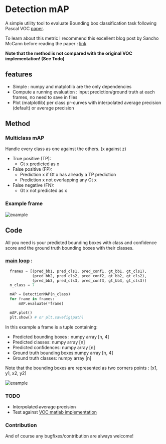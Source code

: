 # Detection mAP

A simple utility tool to evaluate Bounding box classification task following Pascal VOC [paper](http://homepages.inf.ed.ac.uk/ckiw/postscript/ijcv_voc09.pdf).

To learn about this metric I recommend this excellent blog post by Sancho McCann before reading the paper : [link](https://sanchom.wordpress.com/2011/09/01/precision-recall)

**Note that the method is not compared with the original VOC implementation! (See Todo)**

## features
- Simple : numpy and matplotlib are the only dependencies
- Compute a running evaluation : input prediction/ground truth at each frames, no need to save in files
- Plot (matplotlib) per class pr-curves with interpolated average precision (default) or average precision

## Method
### Multiclass mAP
Handle every class as one against the others. (x against z)
- True positive (TP):
    - Gt x predicted as x
- False positive (FP):
    - Prediction x if Gt x has already a TP prediction
    - Prediction x not overlapping any Gt x
- False negative (FN):
    - Gt x not predicted as x
### Example frame
![example](https://github.com/MathGaron/mean_average_precision/raw/master/image/example_frame.png "example frame")

## Code
All you need is your predicted bounding boxes with class and confidence score and the ground truth bounding boxes with their classes.

### [main loop](https://github.com/MathGaron/mean_average_precision/blob/master/mean_average_precision/example.py) :
```python
  frames = [(pred_bb1, pred_cls1, pred_conf1, gt_bb1, gt_cls1),
            (pred_bb2, pred_cls2, pred_conf2, gt_bb2, gt_cls2),
            (pred_bb3, pred_cls3, pred_conf3, gt_bb3, gt_cls3)]
  n_class = 7

  mAP = DetectionMAP(n_class)
  for frame in frames:
      mAP.evaluate(*frame)

  mAP.plot()
  plt.show() # or plt.savefig(path)
```
In this example a frame is a tuple containing:
- Predicted bounding boxes :  numpy array [n, 4]
- Predicted classes:          numpy array [n]
- Predicted confidences:      numpy array [n]
- Ground truth bounding boxes:numpy array [n, 4]
- Ground truth classes:       numpy array [n]

Note that the bounding boxes are represented as two corners points : [x1, y1, x2, y2]

![example](https://github.com/MathGaron/mean_average_precision/raw/master/image/pr-curve.png "pr-curves")

### TODO
- ~~Interpolated average precision~~
- Test against [VOC matlab implementation](http://host.robots.ox.ac.uk/pascal/VOC/voc2012/htmldoc/devkit_doc.html)

### Contribution
And of course any bugfixes/contribution are always welcome!
